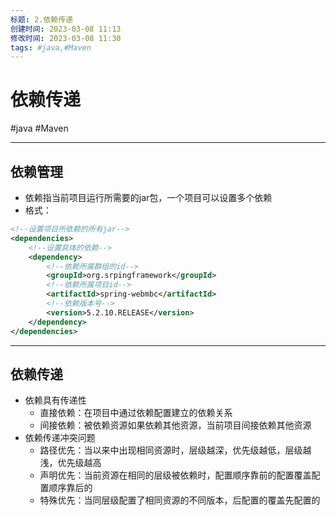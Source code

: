 ```yaml
---
标题: 2.依赖传递
创建时间: 2023-03-08 11:13
修改时间: 2023-03-08 11:30
tags: #java,#Maven
---
```


# 依赖传递
#java #Maven 

---
## 依赖管理
- 依赖指当前项目运行所需要的jar包，一个项目可以设置多个依赖
- 格式：
```xml
<!--设置项目所依赖的所有jar-->
<dependencies>
	<!--设置具体的依赖-->
	<dependency>
		<!--依赖所属群组的id-->
		<groupId>org.srpingframework</groupId>
		<!--依赖所属项目id-->
		<artifactId>spring-webmbc</artifactId>
		<!--依赖版本号-->
		<version>5.2.10.RELEASE</version>
	</dependency>
</dependencies>
```
---
## 依赖传递
- 依赖具有传递性
	- 直接依赖：在项目中通过依赖配置建立的依赖关系
	- 间接依赖：被依赖资源如果依赖其他资源，当前项目间接依赖其他资源
- 依赖传递冲突问题
	- 路径优先：当以来中出现相同资源时，层级越深，优先级越低，层级越浅，优先级越高
	- 声明优先：当前资源在相同的层级被依赖时，配置顺序靠前的配置覆盖配置顺序靠后的
	- 特殊优先：当同层级配置了相同资源的不同版本，后配置的覆盖先配置的